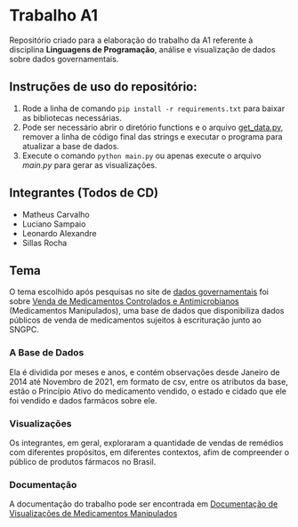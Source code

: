 # Trabalho A1

Repositório criado para a elaboração do trabalho da A1 referente à disciplina **Linguagens de Programação**, análise e visualização de dados sobre dados governamentais.

## Instruções de uso do repositório:

1. Rode a linha de comando ```pip install -r requirements.txt``` para baixar as bibliotecas necessárias.
2. Pode ser necessário abrir o diretório functions e o arquivo [get_data.py](/functions/get_data.py), remover a linha de código final das strings e executar o programa para atualizar a base de dados.
3. Execute o comando ```python main.py``` ou apenas execute o arquivo *main.py* para gerar as visualizações.

## Integrantes (Todos de CD)

- Matheus Carvalho
- Luciano Sampaio
- Leonardo Alexandre
- Sillas Rocha

## Tema

O tema escolhido após pesquisas no site de [dados governamentais](https://dados.gov.br/home) foi sobre [Venda de Medicamentos Controlados e Antimicrobianos](https://dados.gov.br/dados/conjuntos-dados/venda-de-medicamentos-controlados-e-antimicrobianos---medicamentos-manipulados) (Medicamentos Manipulados), uma base de dados que disponibiliza dados públicos de venda de medicamentos sujeitos à escrituração junto ao SNGPC.

### A Base de Dados

Ela é dividida por meses e anos, e contém observações desde Janeiro de 2014 até Novembro de 2021, em formato de csv, entre os atributos da base, estão o Princípio Ativo do medicamento vendido, o estado e cidado que ele foi vendido e dados farmácos sobre ele. 

### Visualizações

Os integrantes, em geral, exploraram a quantidade de vendas de remédios com diferentes propósitos, em diferentes contextos, afim de compreender o público de produtos fármacos no Brasil.


### Documentação

A documentação do trabalho pode ser encontrada em [Documentação de Visualizações de Medicamentos Manipulados](https://visualizacoes-de-medicamentos-manipulados.readthedocs.io/pt_BR/latest/)